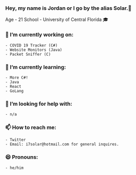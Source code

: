 ### Hey, my name is Jordan or I go by the alias Solar.👋

Age - 21
School - University of Central Florida 🎓

### 🔭 I’m currently working on:
    - COVID 19 Tracker (C#)
    - Website Monitors (Java)
    - Packet Sniffer (C)

### 🌱 I’m currently learning:
    - More C#!
    - Java
    - React
    - GoLang
    
### 🤔 I’m looking for help with:
    - n/a

### 📫 How to reach me:
    - Twitter
    - Email: i7solar@hotmail.com for general inquires.

### 😄 Pronouns:
    - he/him

